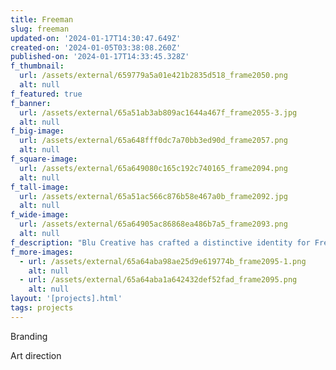 ```yaml
---
title: Freeman
slug: freeman
updated-on: '2024-01-17T14:30:47.649Z'
created-on: '2024-01-05T03:38:08.260Z'
published-on: '2024-01-17T14:33:45.328Z'
f_thumbnail:
  url: /assets/external/659779a5a01e421b2835d518_frame2050.png
  alt: null
f_featured: true
f_banner:
  url: /assets/external/65a51ab3ab809ac1644a467f_frame2055-3.jpg
  alt: null
f_big-image:
  url: /assets/external/65a648fff0dc7a70bb3ed90d_frame2057.png
  alt: null
f_square-image:
  url: /assets/external/65a649080c165c192c740165_frame2094.png
  alt: null
f_tall-image:
  url: /assets/external/65a51ac566c876b58e467a0b_frame2092.jpg
  alt: null
f_wide-image:
  url: /assets/external/65a64905ac86868ea486b7a5_frame2093.png
  alt: null
f_description: "Blu Creative has crafted a distinctive identity for Freeman, a renowned men's underwear brand. Freeman aspires to bring about a powerful and comfortable transformation for the brand. Blu Creative has understood and translated the brand's desires into reality throughout the creation of this exceptional design. We not only design the brand, but also deliver a unique and refined experience for customers through each product.\_"
f_more-images:
  - url: /assets/external/65a64aba98ae25d9e619774b_frame2095-1.png
    alt: null
  - url: /assets/external/65a64aba1a642432def52fad_frame2095.png
    alt: null
layout: '[projects].html'
tags: projects
---
```


Branding

Art direction
